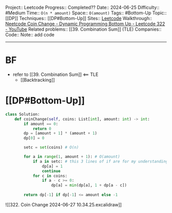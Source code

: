 Project:: Leetcode
Progress:: Completed??
Date:: 2024-06-25
Difficulty:: #Medium 
Time:: `O(n * amount)`
Space:: `O(amount)`
Tags:: #Bottom-Up 
Topic:: [[DP]]
Techniques:: [[DP#Bottom-Up]]
Sites:: [Leetcode](https://www.youtube.com/watch?v=H9bfqozjoqs)
Walkthrough:: [Neetcode Coin Change - Dynamic Programming Bottom Up - Leetcode 322 - YouTube](https://www.youtube.com/watch?v=H9bfqozjoqs)
Related problems:: [[39. Combination Sum]] (TLE)
Companies:: 
Code:: 
Note:: add code

---

# BF
- refer to [[39. Combination Sum]] <== TLE
	- [[Backtracking]]


# [[DP#Bottom-Up]]
```python hl:11-13
class Solution:
    def coinChange(self, coins: List[int], amount: int) -> int:
        if amount == 0:
            return 0
        dp = [amount + 1] * (amount + 1)
        dp[0] = 0

        setc = set(coins) # O(n)

        for a in range(1, amount + 1): # O(amount)
            if a in setc: # this 3 lines of if are for my understanding (relate to excalidraw, actually no need)
                dp[a] = 1
                continue
			for c in coins:
				if a - c >= 0:
					dp[a] = min(dp[a], 1 + dp[a - c])
	
        return dp[-1] if dp[-1] <= amount else -1
```


![[322. Coin Change 2024-06-27 10.34.25.excalidraw]]